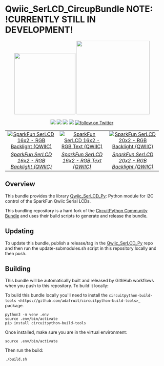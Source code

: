 Qwiic_SerLCD_CircupBundle NOTE: !CURRENTLY STILL IN DEVELOPMENT!
==============

<p align="center">
   <img src="https://cdn.sparkfun.com/assets/custom_pages/2/7/2/qwiic-logo-registered.jpg"  width=200>  
   <img src="https://www.python.org/static/community_logos/python-logo-master-v3-TM.png"  width=240>   
</p>
<p align="center">
	<a href="https://pypi.org/project/sparkfun-qwiic-serlcd/" alt="Package">
		<img src="https://img.shields.io/pypi/pyversions/sparkfun_qwiic_serlcd.svg" /></a>
	<a href="https://github.com/sparkfun/Qwiic_SerLCD_Py/issues" alt="Issues">
		<img src="https://img.shields.io/github/issues/sparkfun/Qwiic_SerLCD_Py.svg" /></a>
	<a href="https://qwiic-serlcd-py.readthedocs.io/en/latest/" alt="Documentation">
		<img src="https://readthedocs.org/projects/qwiic-serlcd-py/badge/?version=latest&style=flat" /></a>
	<a href="https://github.com/sparkfun/Qwiic_SerLCD_Py/blob/master/LICENSE" alt="License">
		<img src="https://img.shields.io/badge/license-MIT-blue.svg" /></a>
	<a href="https://twitter.com/intent/follow?screen_name=sparkfun">
        	<img src="https://img.shields.io/twitter/follow/sparkfun.svg?style=social&logo=twitter"
           	 alt="follow on Twitter"></a>
</p>

<table class="table table-hover table-striped table-bordered">
    <tr align="center">
        <td><a href="https://www.sparkfun.com/products/16396"><img src="https://cdn.sparkfun.com//assets/parts/1/5/1/2/2/16396-SparkFun_16x2_SerLCD_-_RGB_Backlight__Qwiic_-05.jpg" title="SparkFun SerLCD 16x2 - RGB Backlight (QWIIC)"></a></td>
        <td><a href="https://www.sparkfun.com/products/16397"><img src="https://cdn.sparkfun.com//assets/parts/1/5/1/2/3/16397-SparkFun_16x2_SerLCD_-_RGB_Backlight__Qwiic_-05.jpg" title="SparkFun SerLCD 16x2 - RGB Text (QWIIC)"></a></td>
        <td><a href="https://www.sparkfun.com/products/16398"><img src="https://cdn.sparkfun.com//assets/parts/1/5/1/2/4/16398-SparkFun_16x2_SerLCD_-_RGB_Backlight__Qwiic_-05.jpg" title="SparkFun SerLCD 20x2 - RGB Backlight (QWIIC)"></a></td>
    </tr>
    <tr align="center">
        <td><i><a href="https://www.sparkfun.com/products/16396">SparkFun SerLCD 16x2 - RGB Backlight (QWIIC)</a></i></td>
        <td><i><a href="https://www.sparkfun.com/products/16397">SparkFun SerLCD 16x2 - RGB Text (QWIIC)</a></i></td>
        <td><i><a href="https://www.sparkfun.com/products/16398">SparkFun SerLCD 20x2 - RGB Backlight (QWIIC)</a></i></td>
    </tr>
</table>

## Overview
This bundle provides the library [Qwiic_SerLCD_Py](https://github.com/sparkfun/Qwiic_SerLCD_Py): Python module for I2C control of the SparkFun Qwiic Serial LCDs.

This bundling repository is a hard fork of the [CircuitPython Community Bundle](https://github.com/adafruit/CircuitPython_Community_Bundle/tree/main/libraries) and uses their build scripts to generate and release the bundle.

## Updating
To update this bundle, publish a release/tag in the [Qwiic_SerLCD_Py](https://github.com/sparkfun/Qwiic_SerLCD_Py) repo and then run the update-submodules.sh script in this repository locally and then push.

## Building
This bundle will be automatically built and released by GithHub workflows when you push to this repository. To build it locally: 

To build this bundle locally you'll need to install the
`circuitpython-build-tools <https://github.com/adafruit/circuitpython-build-tools>`_ package.

    python3 -m venv .env
    source .env/bin/activate
    pip install circuitpython-build-tools

Once installed, make sure you are in the virtual environment:

    source .env/bin/activate

Then run the build:

    ./build.sh

